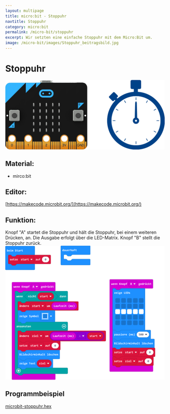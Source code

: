 ```yaml
---
layout: multipage
title: micro:bit - Stoppuhr
navtitle: Stoppuhr
category: micro:bit
permalink: /micro-bit/stoppuhr
excerpt: Wir setzten eine einfache Stoppuhr mit dem Micro:Bit um.
image: /micro-bit/images/Stoppuhr_beitragsbild.jpg
---
```


# Stoppuhr

![](images/Stoppuhr_beitragsbild.jpg)

## Material:

+ mirco:bit

## Editor:

[https://makecode.microbit.org/](https://makecode.microbit.org/)

## Funktion:
<!--Anleitung -->
Knopf "A" startet die Stoppuhr und hält die Stoppuhr, bei einem weiteren Drücken, an.
Die Ausgabe erfolgt über die LED-Matrix.
Knopf "B" stellt die Stoppuhr zurück.
![](images/micro-bit-screenshot_stoppuhr.png)

## Programmbeispiel
[microbit-stoppuhr.hex](appendix/microbit-stoppuhr.hex)

